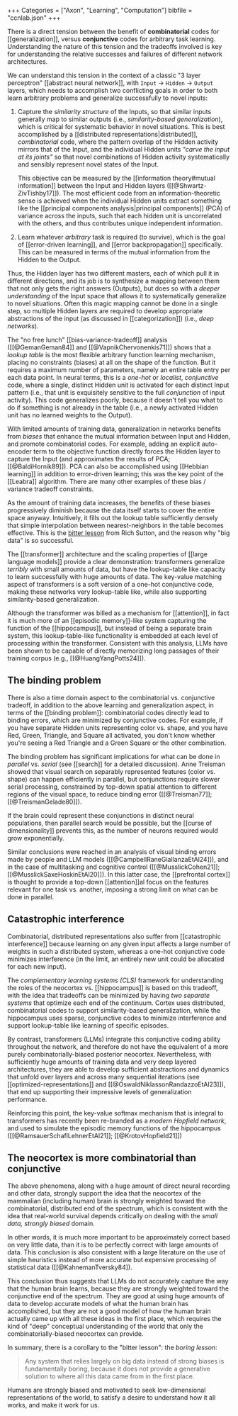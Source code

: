 +++
Categories = ["Axon", "Learning", "Computation"]
bibfile = "ccnlab.json"
+++

There is a direct tension between the benefit of **combinatorial** codes for [[generalization]], versus **conjunctive** codes for arbitrary task learning. Understanding the nature of this tension and the tradeoffs involved is key for understanding the relative successes and failures of different network architectures.

We can understand this tension in the context of a classic "3 layer perceptron" [[abstract neural network]], with `Input` $\rightarrow$ `Hidden` $\rightarrow$ `Output` layers, which needs to accomplish two conflicting goals in order to both learn arbitrary problems and generalize successfully to novel inputs:

1. Capture the _similarity structure_ of the Inputs, so that similar inputs generally map to similar outputs (i.e., _similarity-based generalization_), which is critical for systematic behavior in novel situations. This is best accomplished by a [[distributed representations|distributed]], _combinatorial_ code, where the pattern overlap of the Hidden activity mirrors that of the Input, and the individual Hidden units _"carve the input at its joints"_ so that novel combinations of Hidden activity systematically and sensibly represent novel states of the Input.

    This objective can be measured by the [[information theory#mutual information]] between the Input and Hidden layers ([[@Shwartz-ZivTishby17]]). The most efficient code from an information-theoretic sense is achieved when the individual Hidden units extract something like the [[principal components analysis|principal components]] (PCA) of variance across the inputs, such that each hidden unit is uncorrelated with the others, and thus contributes unique independent information.

2. Learn whatever _arbitrary_ task is required (to survive), which is the goal of [[error-driven learning]], and [[error backpropagation]] specifically. This can be measured in terms of the mutual information from the Hidden to the Output.

Thus, the Hidden layer has two different masters, each of which pull it in different directions, and its job is to synthesize a mapping between them that not only gets the right answers (Outputs), but does so with a _deeper understanding_ of the Input space that allows it to systematically generalize to novel situations. Often this magic mapping cannot be done in a single step, so multiple Hidden layers are required to develop appropriate abstractions of the input (as discussed in [[categorization]]) (i.e., _deep networks_).

The "no free lunch" [[bias-variance-tradeoff]] analysis ([[@GemanGeman84]] and [[@VapnikChervonenkis71]]) shows that a _lookup table_ is the most flexible arbitrary function learning mechanism, placing no constraints (biases) at all on the shape of the function. But it requires a maximum number of parameters, namely an entire table entry per each data point. In neural terms, this is a _one-hot_ or _localist_, _conjunctive_ code, where a single, distinct Hidden unit is activated for each distinct Input pattern (i.e., that unit is exquisitely sensitive to the full _conjunction_ of input activity). This code generalizes poorly, because it doesn't tell you what to do if something is not already in the table (i.e., a newly activated Hidden unit has no learned weights to the Output).

With limited amounts of training data, generalization in networks benefits from _biases_ that enhance the mutual information between Input and Hidden, and promote combinatorial codes. For example, adding an explicit auto-encoder term to the objective function directly forces the Hidden layer to capture the Input (and approximates the results of PCA; [[@BaldiHornik89]]). PCA can also be accomplished using [[Hebbian learning]] in addition to error-driven learning; this was the key point of the [[Leabra]] algorithm. There are many other examples of these bias / variance tradeoff constraints.

As the amount of training data increases, the benefits of these biases progressively diminish because the data itself starts to cover the entire space anyway. Intuitively, it fills out the lookup table sufficiently densely that simple interpolation between nearest-neighbors in the table becomes effective. This is the  [bitter lesson](http://www.incompleteideas.net/IncIdeas/BitterLesson.html) from Rich Sutton, and the reason why "big data" is so successful.

The [[transformer]] architecture and the scaling properties of [[large language models]] provide a clear demonstration: transformers generalize _terribly_ with small amounts of data, but have the lookup-table like capacity to learn successfully with huge amounts of data. The key-value matching aspect of transformers is a soft version of a one-hot conjunctive code, making these networks very lookup-table like, while also supporting similarity-based generalization.

Although the transformer was billed as a mechanism for [[attention]], in fact it is much more of an [[episodic memory]]-like system capturing the function of the [[hippocampus]], but instead of being a separate brain system, this lookup-table-like functionality is embedded at each level of processing within the transformer. Consistent with this analysis, LLMs have been shown to be capable of directly memorizing long passages of their training corpus (e.g., [[@HuangYangPotts24]]).

## The binding problem

There is also a time domain aspect to the combinatorial vs. conjunctive tradeoff, in addition to the above learning and generalization aspect, in terms of the [[binding problem]]: combinatorial codes directly lead to binding errors, which are minimized by conjunctive codes. For example, if you have separate Hidden units representing color vs. shape, and you have Red, Green, Triangle, and Square all activated, you don't know whether you're seeing a Red Triangle and a Green Square or the other combination.

The binding problem has significant implications for what can be done in _parallel_ vs. _serial_ (see [[search]] for a detailed discussion). Anne Treisman showed that visual search on separably represented features (color vs. shape) can happen efficiently in parallel, but conjunctions require slower serial processing, constrained by top-down spatial attention to different regions of the visual space, to reduce binding error ([[@Treisman77]]; [[@TreismanGelade80]]).

If the brain could represent these conjunctions in distinct neural populations, then parallel search would be possible, but the [[curse of dimensionality]] prevents this, as the number of neurons required would grow exponentially.

Similar conclusions were reached in an analysis of visual binding errors made by people and LLM models ([[@CampbellRaneGiallanzaEtAl24]]), and in the case of multitasking and cognitive control ([[@MusslickCohen21]]; [[@MusslickSaxeHoskinEtAl20]]). In this latter case, the [[prefrontal cortex]] is thought to provide a top-down [[attention]]al focus on the features relevant for one task vs. another, imposing a strong limit on what can be done in parallel.

## Catastrophic interference 

Combinatorial, distributed representations also suffer from [[catastrophic interference]] because learning on any given input affects a large number of weights in such a distributed system, whereas a one-hot conjunctive code minimizes interference (in the limit, an entirely new unit could be allocated for each new input). 

The _complementary learning systems (CLS)_ framework for understanding the roles of the neocortex vs. [[hippocampus]] is based on this tradeoff, with the idea that tradeoffs can be minimized by having _two separate systems_ that optimize each end of the continuum. Cortex uses distributed, combinatorial codes to support similarity-based generalization, while the hippocampus uses sparse, conjunctive codes to minimize interference and support lookup-table like learning of specific episodes.

By contrast, transformers (LLMs) integrate this conjunctive coding ability throughout the network, and therefore do not have the equivalent of a more purely combinatorially-biased posterior neocortex. Nevertheless, with sufficiently huge amounts of training data and very deep layered architectures, they are able to develop sufficient abstractions and dynamics that unfold over layers and across many sequential iterations (see [[optimized-representations]] and [[@OswaldNiklassonRandazzoEtAl23]]), that end up supporting their impressive levels of generalization performance.

Reinforcing this point, the key-value softmax mechanism that is integral to transformers has recently been re-branded as a _modern Hopfield network_, and used to simulate the episodic memory functions of the hippocampus ([[@RamsauerSchaflLehnerEtAl21]]; [[@KrotovHopfield21]])

## The neocortex is more combinatorial than conjunctive

The above phenomena, along with a huge amount of direct neural recording and other data, strongly support the idea that the neocortex of the mammalian (including human) brain is strongly weighted toward the combinatorial, distributed end of the spectrum, which is consistent with the idea that real-world survival depends critically on dealing with the _small data, strongly biased_ domain.

In other words, it is much more important to be approximately correct based on very little data, than it is to be perfectly correct with large amounts of data. This conclusion is also consistent with a large literature on the use of simple heuristics instead of more accurate but expensive processing of statistical data ([[@KahnemanTversky84]).

This conclusion thus suggests that LLMs do not accurately capture the way that the human brain learns, because they are strongly weighted toward the conjunctive end of the spectrum. They are good at using huge amounts of data to develop accurate models of what the human brain has accomplished, but they are not a good model of how the human brain actually came up with all these ideas in the first place, which requires the kind of "deep" conceptual understanding of the world that only the combinatorially-biased neocortex can provide.

In summary, there is a corollary to the "bitter lesson": the _boring lesson_:

> Any system that relies largely on big data instead of strong biases is fundamentally boring, because it does not provide a generative solution to where all this data came from in the first place.

Humans are strongly biased and motivated to seek low-dimensional representations of the world, to satisfy a desire to understand how it all works, and make it work for us.

